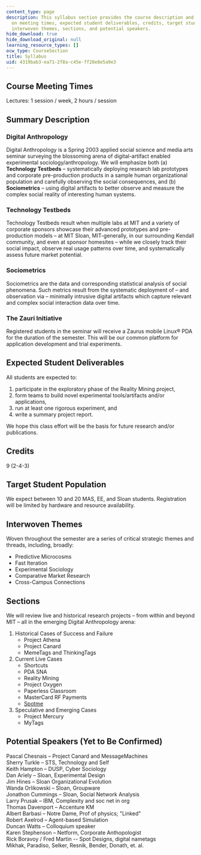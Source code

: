 ```yaml
---
content_type: page
description: This syllabus section provides the course description and information
  on meeting times, expected student deliverables, credits, target student population,
  interwoven themes, sections, and potential speakers.
hide_download: true
hide_download_original: null
learning_resource_types: []
ocw_type: CourseSection
title: Syllabus
uid: 4319bab3-ea71-2f8a-c45e-ff28e8e5a9e3
---
```


Course Meeting Times
--------------------

Lectures: 1 session / week, 2 hours / session

Summary Description
-------------------

### Digital Anthropology

Digital Anthropology is a Spring 2003 applied social science and media arts seminar surveying the blossoming arena of digital-artifact enabled experimental sociology/anthropology. We will emphasize both (a) **Technology Testbeds** – systematically deploying research lab prototypes and corporate pre-production products in a sample human organizational population and carefully observing the social consequences, and (b) **Sociometrics** – using digital artifacts to better observe and measure the complex social reality of interesting human systems.

### Technology Testbeds

Technology Testbeds result when multiple labs at MIT and a variety of corporate sponsors showcase their advanced prototypes and pre-production models – at MIT Sloan, MIT-generally, in our surrounding Kendall community, and even at sponsor homesites – while we closely track their social impact, observe real usage patterns over time, and systematically assess future market potential.

### Sociometrics

Sociometrics are the data and corresponding statistical analysis of social phenomena. Such metrics result from the systematic deployment of – and observation via – minimally intrusive digital artifacts which capture relevant and complex social interaction data over time.

### The Zauri Initiative

Registered students in the seminar will receive a Zaurus mobile Linux® PDA for the duration of the semester. This will be our common platform for application development and trial experiments.

Expected Student Deliverables
-----------------------------

All students are expected to:

1.  participate in the exploratory phase of the Reality Mining project,
2.  form teams to build novel experimental tools/artifacts and/or applications,
3.  run at least one rigorous experiment, and
4.  write a summary project report.

We hope this class effort will be the basis for future research and/or publications.

Credits
-------

9 (2-4-3)

Target Student Population
-------------------------

We expect between 10 and 20 MAS, EE, and Sloan students. Registration will be limited by hardware and resource availability.

Interwoven Themes
-----------------

Woven throughout the semester are a series of critical strategic themes and threads, including, broadly:

*   Predictive Microcosms
*   Fast Iteration
*   Experimental Sociology
*   Comparative Market Research
*   Cross-Campus Connections

Sections
--------

We will review live and historical research projects – from within and beyond MIT – all in the emerging Digital Anthropology arena:

1.  Historical Cases of Success and Failure
    *   Project Athena
    *   Project Canard
    *   MemeTags and ThinkingTags
2.  Current Live Cases
    *   Shortcuts
    *   PDA SNA
    *   Reality Mining
    *   Project Oxygen
    *   Paperless Classroom
    *   MasterCard RF Payments
    *   [Spotme](http://www.spotme.info/)
3.  Speculative and Emerging Cases
    *   Project Mercury
    *   MyTags

Potential Speakers (Yet to Be Confirmed)
----------------------------------------

Pascal Chesnais – Project Canard and MessageMachines  
Sherry Turkle – STS, Technology and Self  
Keith Hampton – DUSP, Cyber Sociology  
Dan Ariely – Sloan, Experimental Design  
Jim Hines – Sloan Organizational Evolution  
Wanda Orlikowski – Sloan, Groupware  
Jonathon Cummings – Sloan, Social Network Analysis  
Larry Prusak – IBM, Complexity and soc net in org  
Thomas Davenport – Accenture KM  
Albert Barbasi – Notre Dame, Prof of physics; "Linked"  
Robert Axelrod – Agent-based Simulation  
Duncan Watts – Colloquium speaker  
Karen Stephenson – Netform, Corporate Anthopologist  
Rick Boravoy / Fred Martin -- Spot Designs, digital nametags  
Mikhak, Paradiso, Selker, Resnik, Bender, Donath, et. al.